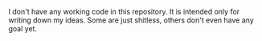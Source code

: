 
I don't have any working code in this repository. It is intended only for writing down my ideas. Some are just shitless, others don't even have any goal yet. 
